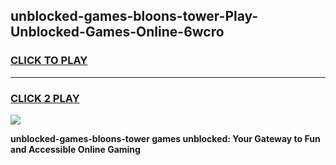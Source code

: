 
## unblocked-games-bloons-tower-Play-Unblocked-Games-Online-6wcro
<h3>
<a href="https://premium76.site?title=unblocked-games-bloons-tower&ref=25A">CLICK TO PLAY</a></h3>
<hr>

<h3>
<a href="https://premium76.site?title=unblocked-games-bloons-tower&ref=25A">CLICK 2 PLAY</a>
  
</h3>

<a href="https://premium76.site?title=unblocked-games-bloons-tower&ref=25A"><img src="https://clearcache.store/games.png"></a>


**unblocked-games-bloons-tower games unblocked: Your Gateway to Fun and Accessible Online Gaming**
